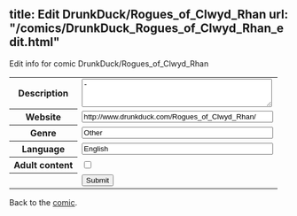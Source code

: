title: Edit DrunkDuck/Rogues_of_Clwyd_Rhan
url: "/comics/DrunkDuck_Rogues_of_Clwyd_Rhan_edit.html"
---
Edit info for comic DrunkDuck/Rogues_of_Clwyd_Rhan

<form name="comic" action="http://gaepostmail.appspot.com/comic/" method="post">
<table class="comicinfo">
<tr>
<th>Description</th><td><textarea name="description" cols="40" rows="3">-</textarea></td>
</tr>
<tr>
<th>Website</th><td><input type="text" name="url" value="http://www.drunkduck.com/Rogues_of_Clwyd_Rhan/" size="40"/></td>
</tr>
<tr>
<th>Genre</th><td><input type="text" name="genre" value="Other" size="40"/></td>
</tr>
<tr>
<th>Language</th><td><input type="text" name="language" value="English" size="40"/></td>
</tr>
<tr>
<th>Adult content</th><td><input type="checkbox" name="adult" value="adult" /></td>
</tr>
<tr>
<th></th><td>
<input type="hidden" name="comic" value="DrunkDuck_Rogues_of_Clwyd_Rhan" />
<input type="submit" name="submit" value="Submit" />
</td>
</tr>
</table>
</form>

Back to the [comic](DrunkDuck_Rogues_of_Clwyd_Rhan.html).
